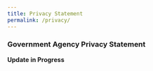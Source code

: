 ```yaml
---
title: Privacy Statement
permalink: /privacy/
---
```

### **Government Agency Privacy Statement**

**Update in Progress**